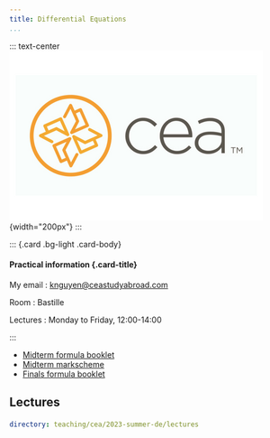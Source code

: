 ```yaml
---
title: Differential Equations
...
```


::: text-center
![](/static/cea_logo.png){width="200px"}
:::

::: {.card .bg-light .card-body}

#### Practical information {.card-title}

My email
:   <knguyen@ceastudyabroad.com>

Room
:   Bastille

Lectures
:   Monday to Friday, 12:00-14:00

:::

- [Midterm formula booklet](formulae)
- [Midterm markscheme](/static/documents/cea_midterm_markscheme.pdf)
- [Finals formula booklet](/static/documents/formulas.pdf)

Lectures
--------

~~~ {.yaml .widget name="explorer"}
directory: teaching/cea/2023-summer-de/lectures
~~~
